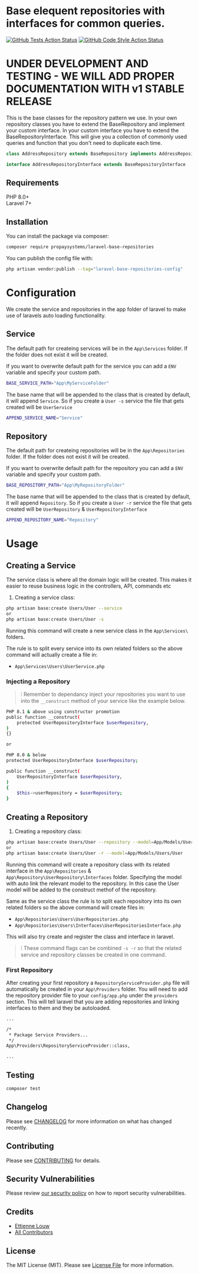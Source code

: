 # Base elequent repositories with interfaces for common queries.

[![GitHub Tests Action Status](https://img.shields.io/github/workflow/status/propaysystems/laravel-base-repositories/run-tests?label=tests)](https://github.com/propaysystems/laravel-base-repositories/actions?query=workflow%3Arun-tests+branch%3Amain)
[![GitHub Code Style Action Status](https://img.shields.io/github/workflow/status/propaysystems/laravel-base-repositories/Fix%20PHP%20code%20style%20issues?label=code%20style)](https://github.com/propaysystems/laravel-base-repositories/actions?query=workflow%3A"Fix+PHP+code+style+issues"+branch%3Amain)

# UNDER DEVELOPMENT AND TESTING - WE WILL ADD PROPER DOCUMENTATION WITH v1 STABLE RELEASE

This is the base classes for the repository pattern we use. In your own repository classes you have to extend the BaseRepository and implement your custom 
interface. In your custom interface you have to extend the BaseRepositoryInterface. This will give you a collection of commonly used queries and function 
that you don't need to duplicate each time. 

```php
class AddressRepository extends BaseRepository implements AddressRepositoryInterface
````
```php
interface AddressRepositoryInterface extends BaseRepositoryInterface
````

## Requirements

PHP 8.0+ \
Laravel 7+

## Installation

You can install the package via composer:

```bash
composer require propaysystems/laravel-base-repositories
```

You can publish the config file with:

```bash
php artisan vendor:publish --tag="laravel-base-repositories-config"
```

# Configuration

We create the service and repositories in the app folder of laravel to make use of laravels auto loading functionality.

## Service

The default path for createing services will be in the `App\Services` folder. If the folder does not exist it will be created.

If you want to overwrite default path for the service you can add a `ENV` variable and specify your custom path.

```bash [php]
BASE_SERVICE_PATH="App\MyServiceFolder"
```

The base name that will be appended to the class that is created by default, it will append `Service`. So if you create a `User -s`
service the file that gets created will be `UserService`

```bash [php]
APPEND_SERVICE_NAME="Service"
```

## Repository

The default path for createing repositories will be in the `App\Repositories` folder. If the folder does not exist it will be created.

If you want to overwrite default path for the repository you can add a `ENV` variable and specify your custom path.

```bash [php]
BASE_REPOSITORY_PATH="App\MyRepositoryFolder"
```

The base name that will be appended to the class that is created by default, it will append `Repository`. So if you create a `User -r`
service the file that gets created will be `UserRepository` & `UserRepositoryInterface`

```bash [php]
APPEND_REPOSITORY_NAME="Repository"
```

# Usage

## Creating a Service

The service class is where all the domain logic will be created. This makes it easier to reuse business logic in the controllers, API, commands etc

1. Creating a service class:

```bash [php]
php artisan base:create Users/User --service
or
php artisan base:create Users/User -s
```

Running this command will create a new service class in the `App\Services\` folders.

The rule is to split every service into its own related folders so the above command will actually create a file in:

- `App\Services\Users\UserService.php`

### Injecting a Repository

> :grey_exclamation: Remember to dependancy inject your repositories you want to use into the `__construct` method of your service like the example below.

```bash [php]
PHP 8.1 & above using constructor promotion
public function __construct(
    protected UserRepositoryInterface $userRepository,
)
{}

or 

PHP 8.0 & below
protected UserRepositoryInterface $userRepository;

public function __construct(
    UserRepositoryInterface $userRepository,
)
{
    $this->userRepository = $userRepository;
}
```

## Creating a Repository

1. Creating a repository class:

```bash [php]
php artisan base:create Users/User --repository --model=App/Models/Users/User
or
php artisan base:create Users/User -r --model=App/Models/Users/User
```

Running this command will create a repository class with its related interface in the `App\Repositories` & `App\Repository\UserRepository\Interfaces` folder.
Specifying the model with auto link the relevant model to the repository. In this case the User model will be added to the construct methof of the repository.

Same as the service class the rule is to split each repository into its own related folders so the above command will create files in:

- `App\Repositories\Users\UserRepositories.php`
- `App\Repositories\Users\Interfaces\UserRepositoriesInterface.php`

This will also try create and register the class and interface in laravel.

> :grey_exclamation: These command flags can be combined `-s -r` so that the related service and repository classes be created in one command.

### First Repository

After creating your first repository a `RepositoryServiceProvider.php` file will automatically be created in your `App\Providers` folder. You will need to add
the repository provider file to your `config/app.php` under the `providers` section. This will tell laravel that you are adding repositories and linking interfaces
to them and they be autoloaded.

```bash [php]
...

/*
 * Package Service Providers...
 */
App\Providers\RepositoryServiceProvider::class,

...        
```

## Testing

```bash
composer test
```

## Changelog

Please see [CHANGELOG](CHANGELOG.md) for more information on what has changed recently.

## Contributing

Please see [CONTRIBUTING](CONTRIBUTING.md) for details.

## Security Vulnerabilities

Please review [our security policy](../../security/policy) on how to report security vulnerabilities.

## Credits

- [Ettienne Louw](https://github.com/PropaySystems)
- [All Contributors](../../contributors)

## License

The MIT License (MIT). Please see [License File](LICENSE.md) for more information.
